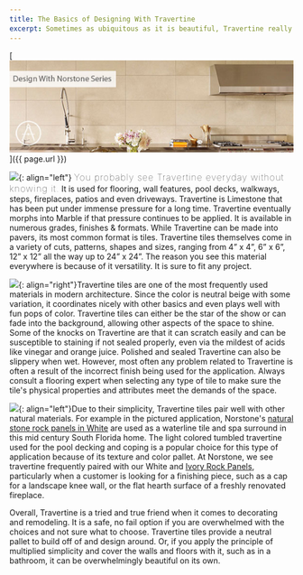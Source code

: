 ```yaml
---
title: The Basics of Designing With Travertine
excerpt: Sometimes as ubiquitous as it is beautiful, Travertine really is its own segment in the natural stone industry. When you start hearing words like tumbled, polished, honed or filled you know you're entering a world of light earthy tones with uses as diverse as the stone itself. Come learn the basics of this unique natural stone and why it might just be the perfect selection for your next project.
---
```


[![](/assets/images/blog/Travertine-Tile-Blog.jpg)]({{ page.url }})

![](/assets/images/blog/Travertine%20Tile%20French%20Pattern.png){: align="left"} <span style="font-size:16px;font-weight:lighter;letter-spacing:1px">You probably see Travertine everyday without knowing it.</span> It is used for flooring, wall features, pool decks, walkways, steps, fireplaces, patios and even driveways. Travertine is Limestone that has been put under immense pressure for a long time. Travertine eventually morphs into Marble if that pressure continues to be applied. It is available in numerous grades, finishes & formats. While Travertine can be made into pavers, its most common format is tiles. Travertine tiles themselves come in a variety of cuts, patterns, shapes and sizes, ranging from 4” x 4”, 6” x 6”, 12” x 12” all the way up to 24” x 24”. The reason you see this material everywhere is because of it versatility. It is sure to fit any project.

![](/assets/images/blog/Travertine%20Tile%20Bathroom.png){: align="right"}Travertine tiles are one of the most frequently used materials in modern architecture. Since the color is neutral beige with some variation, it coordinates nicely with other basics and even plays well with fun pops of color. Travertine tiles can either be the star of the show or can fade into the background, allowing other aspects of the space to shine. Some of the knocks on Travertine are that it can scratch easily and can be susceptible to staining if not sealed properly, even via the mildest of acids like vinegar and orange juice. Polished and sealed Travertine can also be slippery when wet. However, most often any problem related to Travertine is often a result of the incorrect finish being used for the application. Always consult a flooring expert when selecting any type of tile to make sure the tile's physical properties and attributes meet the demands of the space.

![](/assets/images/blog/Travertine%20Tile%20Pool%20Deck.png){: align="left"}Due to their simplicity, Travertine tiles pair well with other natural materials. For example in the pictured application, Norstone's [natural stone rock panels in White](/products/rock-panels/white) are used as a waterline tile and spa surround in this mid century South Florida home. The light colored tumbled travertine used for the pool decking and coping is a popular choice for this type of application because of its texture and color pallet. At Norstone, we see travertine frequently paired with our White and [Ivory Rock Panels](/products/rock-panels/ivory), particularly when a customer is looking for a finishing piece, such as a cap for a landscape knee wall, or the flat hearth surface of a freshly renovated fireplace.

Overall, Travertine is a tried and true friend when it comes to decorating and remodeling. It is a safe, no fail option if you are overwhelmed with the choices and not sure what to choose. Travertine tiles provide a neutral pallet to build off of and design around. Or, if you apply the principle of multiplied simplicity and cover the walls and floors with it, such as in a bathroom, it can be overwhelmingly beautiful on its own.
